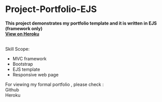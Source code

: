 # Project-Portfolio-EJS

**This project demonstrates my portfolio template and it is written in EJS (framework only)**<br>
**[View on Heroku](https://portfolio-ejs-template.herokuapp.com)**<br><br>
 
Skill Scope:<br>
* MVC framework
* Bootstrap
* EJS template
* Responsive web page

For viewing my formal portfolio , please check :<br>
Github <br>
Heroku 
